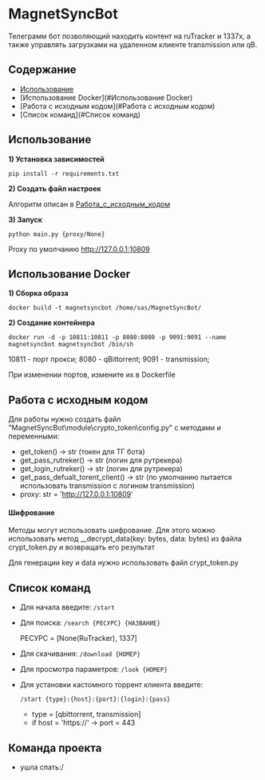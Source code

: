 # MagnetSyncBot
Телеграмм бот позволяющий находить контент на ruTracker и 1337x, а также управлять загрузками на удаленном клиенте transmission или qB.

## Содержание
- [Использование](#Использование)
- [Использование Docker](#Использование Docker)
- [Работа с исходным кодом](#Работа с исходным кодом)
- [Список команд](#Список команд)

## Использование

**1) Установка зависимостей**
```
pip install -r requirements.txt
```
**2) Создать файл настроек**

Алгоритм описан в [Работа_с_исходным_кодом](#Работа_с_исходным_кодом)

**3) Запуск**
```
python main.py {proxy/None}
```
Proxy по умолчанию http://127.0.0.1:10809 

## Использование Docker
**1) Сборка образа** 
```
docker build -t magnetsyncbot /home/sas/MagnetSyncBot/
```
**2) Создание контейнера**
```
docker run -d -p 10811:10811 -p 8080:8080 -p 9091:9091 --name magnetsyncbot magnetsyncbot /bin/sh
```
10811 - порт прокси;
8080 - qBittorrent;
9091 - transmission;

При изменении портов, измените их в Dockerfile


## Работа с исходным кодом
Для работы нужно создать файл "MagnetSyncBot\module\crypto_token\config.py" с методами и переменными:
- get_token() -> str (токен для ТГ бота)
- get_pass_rutreker() -> str (логин для рутрекера)
- get_login_rutreker() -> str (логин для рутрекера)
- get_pass_defualt_torent_client() -> str (по умолчанию пытается использовать transmission с логином transmission)
- proxy: str = 'http://127.0.0.1:10809'

#### Шифрование

Методы могут использовать шифрование. Для этого можно использовать метод __decrypt_data(key: bytes, data: bytes) из файла crypt_token.py и возвращать его результат

Для генерации key и data нужно использовать файл crypt_token.py

## Список команд
 - Для начала введите: `/start`
 - Для поиска: `/search {РЕСУРС} {НАЗВАНИЕ}`

   РЕСУРС = [None(RuTracker), 1337]
 - Для скачивания: `/download {НОМЕР}`
 - Для просмотра параметров: `/look {НОМЕР}`
 - Для установки кастомного торрент клиента введите:

   `/start {type}:{host}:{port}:{login}:{pass}`
   - type = [qbittorrent, transmission]
   - if host = 'https://' -> port = 443


## Команда проекта
 - ушла спать:/
